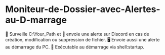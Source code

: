 # Moniteur-de-Dossier-avec-Alertes-au-D-marrage
📁 Surveille C:\Your_Path et 🔔 envoie une alerte sur Discord en cas de création, modification ou suppression de fichier. 🖥️ Envoie aussi une alerte au démarrage du PC. 🚀 Exécutable au démarrage via shell:startup.
